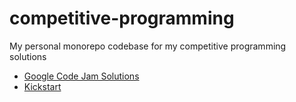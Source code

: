 # competitive-programming

My personal monorepo codebase for my competitive programming solutions

- [Google Code Jam Solutions](./gcj)
- [Kickstart](./kickstart/)

